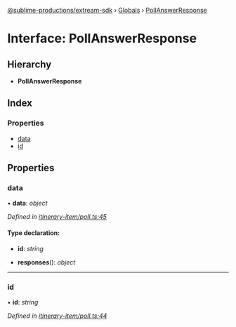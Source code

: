 [@sublime-productions/extream-sdk](../README.md) › [Globals](../globals.md) › [PollAnswerResponse](pollanswerresponse.md)

# Interface: PollAnswerResponse

## Hierarchy

* **PollAnswerResponse**

## Index

### Properties

* [data](pollanswerresponse.md#data)
* [id](pollanswerresponse.md#id)

## Properties

###  data

• **data**: *object*

*Defined in [itinerary-item/poll.ts:45](https://github.com/Extream-SaaS/ex-sdk/blob/4323002/src/itinerary-item/poll.ts#L45)*

#### Type declaration:

* **id**: *string*

* **responses**(): *object*

___

###  id

• **id**: *string*

*Defined in [itinerary-item/poll.ts:44](https://github.com/Extream-SaaS/ex-sdk/blob/4323002/src/itinerary-item/poll.ts#L44)*
